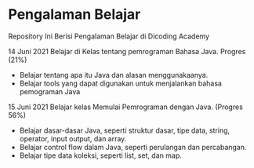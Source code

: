 # Pengalaman Belajar
Repository Ini Berisi Pengalaman Belajar di Dicoding Academy

14 Juni 2021
Belajar di Kelas tentang pemrograman Bahasa Java. Progres (21%)
  * Belajar tentang apa itu Java dan alasan menggunakaanya.
  * Belajar tools yang dapat digunakan untuk menjalankan bahasa pemograman Java

15 Juni 2021
Belajar kelas Memulai Pemrograman dengan Java. (Progres 56%)
  * Belajar dasar-dasar Java, seperti struktur dasar, tipe data, string, operator, input output, dan array.
  * Belajar control flow dalam Java, seperti perulangan dan percabangan.
  * Belajar tipe data koleksi, seperti list, set, dan map.
